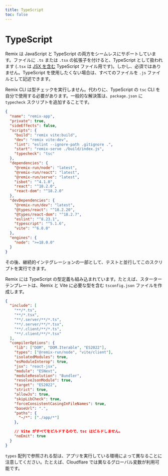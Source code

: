```yaml
---
title: TypeScript
toc: false
---
```


# TypeScript

Remix は JavaScript と TypeScript の両方をシームレスにサポートしています。ファイルに `.ts` または `.tsx` の拡張子を付けると、TypeScript として扱われます (`.tsx` は [JSX を含む][with-jsx] TypeScript ファイル用です)。しかし、必須ではありません。TypeScript を使用したくない場合は、すべてのファイルを `.js` ファイルとして記述できます。

Remix CLI は型チェックを実行しません。代わりに、TypeScript の `tsc` CLI を自分で使用する必要があります。一般的な解決策は、`package.json` に `typecheck` スクリプトを追加することです。

```json filename=package.json lines=[10]
{
  "name": "remix-app",
  "private": true,
  "sideEffects": false,
  "scripts": {
    "build": "remix vite:build",
    "dev": "remix vite:dev",
    "lint": "eslint --ignore-path .gitignore .",
    "start": "remix-serve ./build/index.js",
    "typecheck": "tsc"
  },
  "dependencies": {
    "@remix-run/node": "latest",
    "@remix-run/react": "latest",
    "@remix-run/serve": "latest",
    "isbot": "^4.1.0",
    "react": "^18.2.0",
    "react-dom": "^18.2.0"
  },
  "devDependencies": {
    "@remix-run/dev": "latest",
    "@types/react": "^18.2.20",
    "@types/react-dom": "^18.2.7",
    "eslint": "^8.23.1",
    "typescript": "^5.1.6",
    "vite": "^6.0.0"
  },
  "engines": {
    "node": ">=18.0.0"
  }
}
```

その後、継続的インテグレーションの一部として、テストと並行してこのスクリプトを実行できます。

Remix には TypeScript の型定義も組み込まれています。たとえば、スターターテンプレートは、Remix と Vite に必要な型を含む `tsconfig.json` ファイルを作成します。

```json filename=tsconfig.json lines=[12]
{
  "include": [
    "**/*.ts",
    "**/*.tsx",
    "**/.server/**/*.ts",
    "**/.server/**/*.tsx",
    "**/.client/**/*.ts",
    "**/.client/**/*.tsx"
  ],
  "compilerOptions": {
    "lib": ["DOM", "DOM.Iterable", "ES2022"],
    "types": ["@remix-run/node", "vite/client"],
    "isolatedModules": true,
    "esModuleInterop": true,
    "jsx": "react-jsx",
    "module": "ESNext",
    "moduleResolution": "Bundler",
    "resolveJsonModule": true,
    "target": "ES2022",
    "strict": true,
    "allowJs": true,
    "skipLibCheck": true,
    "forceConsistentCasingInFileNames": true,
    "baseUrl": ".",
    "paths": {
      "~/*": ["./app/*"]
    },

    // Vite がすべてをビルドするので、tsc はビルドしません。
    "noEmit": true
  }
}
```

<docs-info> `types` 配列で参照される型は、アプリを実行している環境によって異なることに注意してください。たとえば、Cloudflare では異なるグローバル変数が利用可能です。</docs-info>

[with-jsx]: https://www.typescriptlang.org/docs/handbook/jsx.html
